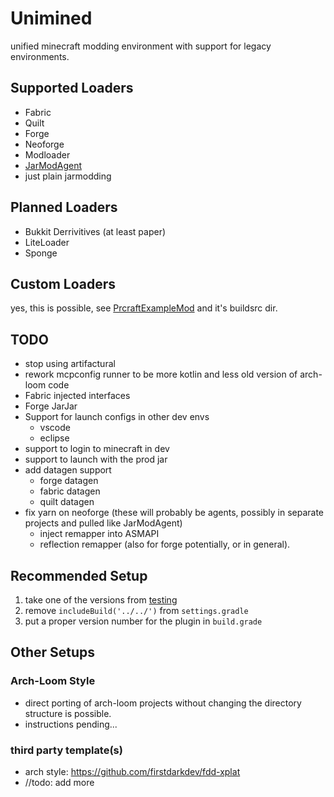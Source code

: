 # Unimined

unified minecraft modding environment with support for legacy environments.

## Supported Loaders
* Fabric
* Quilt
* Forge
* Neoforge
* Modloader
* [JarModAgent](https://github.com/unimined/JarModAgent)
* just plain jarmodding

## Planned Loaders
* Bukkit Derrivitives (at least paper)
* LiteLoader
* Sponge

## Custom Loaders
yes, this is possible, see [PrcraftExampleMod](https://github.com/prcraft-minecraft/PrcraftExampleMod) and it's buildsrc dir.

## TODO
* stop using artifactural
* rework mcpconfig runner to be more kotlin and less old version of arch-loom code
* Fabric injected interfaces
* Forge JarJar
* Support for launch configs in other dev envs
  * vscode
  * eclipse
* support to login to minecraft in dev
* support to launch with the prod jar
* add datagen support
  * forge datagen
  * fabric datagen
  * quilt datagen
* fix yarn on neoforge (these will probably be agents, possibly in separate projects and pulled like JarModAgent)
  * inject remapper into ASMAPI
  * reflection remapper (also for forge potentially, or in general).


## Recommended Setup
1. take one of the versions from [testing](./testing)
1. remove `includeBuild('../../')` from `settings.gradle`
1. put a proper version number for the plugin in `build.grade`

## Other Setups

### Arch-Loom Style
* direct porting of arch-loom projects without changing the directory structure is possible.
* instructions pending...
### third party template(s)
* arch style: https://github.com/firstdarkdev/fdd-xplat
* //todo: add more
